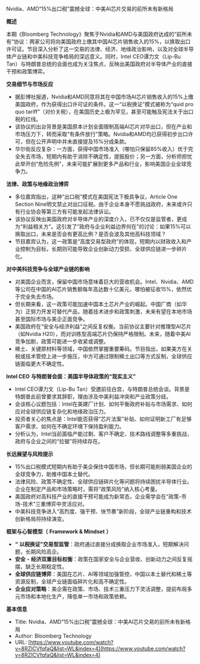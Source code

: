 Nvidia、AMD“15%出口税”震撼全球：中美AI芯片交易的前所未有新格局

  

**概述**

  

本期《Bloomberg Technology》聚焦于Nvidia和AMD与美国政府达成的“前所未有”协议：两家公司将向美国政府上缴其中国AI芯片销售收入的15%，以换取出口许可证。节目深入分析了这一交易的法律、经济、地缘政治影响，以及对全球半导体产业链和中美科技竞争格局的深远意义。同时，Intel CEO谭力文（Lip-Bu Tan）与特朗普总统的会面也成为关注焦点，反映出美国政府对半导体产业的直接干预和政策博弈。

  

**交易细节与市场反应**

- 据彭博社报道，Nvidia和AMD同意将其在中国市场AI芯片销售收入的15%上缴美国政府，作为获得出口许可证的条件。这一“以税换证”模式被称为“quid pro quo tariff”（对价关税），在美国历史上极为罕见，甚至可能触及宪法关于出口税的红线。
- 该协议的出台背景是美国原本计划全面限制高端AI芯片对华出口，但在产业和市场压力下，转而采取“有条件放行”策略。Nvidia和AMD均已获得初步出口许可，但在公开声明中并未直接提及15%分成条款。
- 华尔街反应复杂：一方面，获得中国市场准入（哪怕只保留85%收入）优于完全失去市场，短期内有助于消除不确定性，提振股价；另一方面，分析师担忧此举开创“危险先例”，未来可能扩展到更多产品和行业，影响美国企业全球竞争力。

  

**法律、政策与地缘政治博弈**

- 多位嘉宾指出，这种“出口税”模式在美国宪法下极具争议，Article One Section Nine明文禁止对出口征税。由于企业本身不愿挑战政府，未来或许只有行业协会等第三方有可能发起法律诉讼。
- 该协议反映出美国政府对半导体产业的深度介入，已不仅仅是监管者，更成为“利益相关方”。这引发了“政府与企业利益边界何在”的讨论：如果15%可以换取出口，未来是否会有更高比例？是否会波及其他高科技领域？
- 节目嘉宾认为，这一政策是“高度交易型政府”的体现，短期内以财政收入和产业控制为目标，长期则可能导致企业创新动力受损、全球供应链进一步碎片化。

  

**对中美科技竞争与全球产业链的影响**

- 对美国企业而言，保留中国市场意味着巨大的营收机会。Intel、Nvidia、AMD等公司在中国的AI芯片销售额每年高达数十亿美元，哪怕被征收15%，依然优于完全失去市场。
- 但长期来看，这一政策可能加速中国本土芯片产业的崛起。中国厂商（如华为）正努力开发可替代产品，随着技术进步和政策刺激，未来有望在本地市场甚至国际市场与美企正面竞争。
- 美国政府在“安全与经济利益”之间反复权衡。当前协议主要针对推理型AI芯片（如Nvidia H20），而对训练型高端芯片仍保持严格限制。未来，随着中美AI竞争加剧，政策可能进一步收紧或调整。
- 稀土、关键原材料等领域，中国依然掌握重要筹码。节目指出，如果美方在关税或技术管控上进一步施压，中方可通过限制稀土出口等方式反制，全球供应链面临更大不确定性。

  

**Intel CEO** **与特朗普会面：美国半导体政策的“现实主义”**

- Intel CEO谭力文（Lip-Bu Tan）受邀前往白宫，与特朗普总统会谈。背景是特朗普此前曾要求其辞职，理由涉及中美利益冲突和产业政策分歧。
- 会谈核心议题包括：Intel在美建厂计划、如何平衡政府补贴与市场需求、如何应对全球供应链复杂化和地缘政治压力。
- 投资者关心的焦点是：Intel能否获得“芯片法案”补贴、如何证明新工厂有足够客户需求、如何在不确定环境下保持盈利能力。
- 分析认为，Intel当前面临产能过剩、客户不确定、技术路线调整等多重挑战，政府与企业之间的“拉锯”将持续存在。

  

**长远展望与风险提示**

- 15%出口税模式短期内有助于美企保住中国市场，但长期可能削弱美国企业的全球竞争力，助推中国本土替代。
- 法律风险、政策不确定性、全球供应链碎片化等问题将持续困扰半导体行业。企业在制定产品和市场策略时，需将“政策风险”纳入核心考量。
- 美国政府对高科技产业的直接干预可能成为新常态，企业需学会在“政策-市场-技术”三重博弈中灵活应对。
- 中美科技竞争进入“高烈度、强干预、快节奏”新阶段，全球产业链重构和技术创新格局将持续演变。

  

**框架与心智模型（** **Framework & Mindset** **）**

- **“** **以税换证”交易型监管**：政府通过直接分成换取企业市场准入，短期解决问题，长期风险高企。
- **安全** **-** **经济双重目标权衡**：政策在国家安全与企业营收、创新动力之间反复摇摆，缺乏长期稳定性。
- **全球供应链博弈**：美国在芯片、AI等领域加强管控，中国以本土替代和稀土等资源反制，全球产业链面临碎片化和高不确定性。
- **企业应对策略**：美企需在政策、市场、技术三重压力下灵活调整，提前布局多元市场和本地化生产，降低单一市场和政策依赖。

  

**基本信息**

- Title: Nvidia、AMD“15%出口税”震撼全球：中美AI芯片交易的前所未有新格局
- Author: Bloomberg Technology
- URL: [https://www.youtube.com/watch?v=8RZICVfqfaQ&list=WL&index=4](https://www.youtube.com/watch?v=8RZICVfqfaQ&list=WL&index=4)